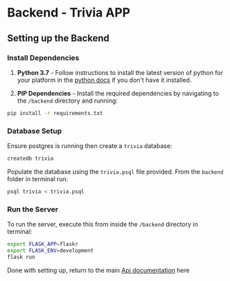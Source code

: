 # Backend - Trivia APP

## Setting up the Backend

### Install Dependencies

1. **Python 3.7** - Follow instructions to install the latest version of python for your platform in the [python docs](https://docs.python.org/3/using/unix.html#getting-and-installing-the-latest-version-of-python) if you don't have it installed.

2. **PIP Dependencies** - Install the required dependencies by navigating to the `/backend` directory and running:

```bash
pip install -r requirements.txt
```


### Database Setup

Ensure postgres is running then create a `trivia` database:

```bash
createdb trivia
```

Populate the database using the `trivia.psql` file provided. From the `backend` folder in terminal run:

```bash
psql trivia < trivia.psql
```

### Run the Server

To run the server, execute this from inside the `/backend` directory in terminal:

```bash
export FLASK_APP=flaskr
export FLASK_ENV=development
flask run
```

Done with setting up, return to the main [Api documentation](../README.md) here

